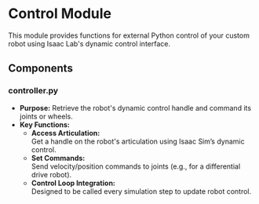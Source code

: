# Control Module

This module provides functions for external Python control of your custom robot using Isaac Lab's dynamic control interface.

## Components

### controller.py
- **Purpose:** Retrieve the robot's dynamic control handle and command its joints or wheels.
- **Key Functions:**
  - **Access Articulation:**  
    Get a handle on the robot's articulation using Isaac Sim’s dynamic control.
  - **Set Commands:**  
    Send velocity/position commands to joints (e.g., for a differential drive robot).
  - **Control Loop Integration:**  
    Designed to be called every simulation step to update robot control.

